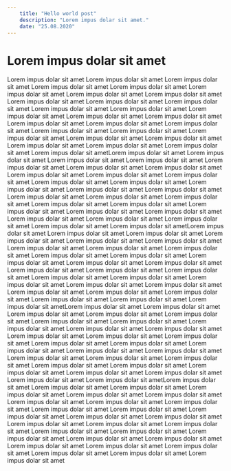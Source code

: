 ```yaml
---
    title: "Hello world post"
    description: "Lorem impus dolar sit amet."
    date: "25.08.2020"
---
```


# Lorem impus dolar sit amet

 Lorem impus dolar sit amet Lorem impus dolar sit amet Lorem impus dolar sit amet Lorem impus dolar sit amet Lorem impus dolar sit amet Lorem impus dolar sit amet Lorem impus dolar sit amet Lorem impus dolar sit amet Lorem impus dolar sit amet Lorem impus dolar sit amet Lorem impus dolar sit amet Lorem impus dolar sit amet Lorem impus dolar sit amet Lorem impus dolar sit amet Lorem impus dolar sit amet Lorem impus dolar sit amet Lorem impus dolar sit amet Lorem impus dolar sit amet Lorem impus dolar sit amet Lorem impus dolar sit amet Lorem impus dolar sit amet Lorem impus dolar sit amet Lorem impus dolar sit amet Lorem impus dolar sit amet Lorem impus dolar sit amet Lorem impus dolar sit amet Lorem impus dolar sit amet Lorem impus dolar sit ametLorem impus dolar sit amet Lorem impus dolar sit amet Lorem impus dolar sit amet Lorem impus dolar sit amet Lorem impus dolar sit amet Lorem impus dolar sit amet Lorem impus dolar sit amet Lorem impus dolar sit amet Lorem impus dolar sit amet Lorem impus dolar sit amet Lorem impus dolar sit amet Lorem impus dolar sit amet Lorem impus dolar sit amet Lorem impus dolar sit amet Lorem impus dolar sit amet Lorem impus dolar sit amet Lorem impus dolar sit amet Lorem impus dolar sit amet Lorem impus dolar sit amet Lorem impus dolar sit amet Lorem impus dolar sit amet Lorem impus dolar sit amet Lorem impus dolar sit amet Lorem impus dolar sit amet Lorem impus dolar sit amet Lorem impus dolar sit amet Lorem impus dolar sit amet Lorem impus dolar sit ametLorem impus dolar sit amet Lorem impus dolar sit amet Lorem impus dolar sit amet Lorem impus dolar sit amet Lorem impus dolar sit amet Lorem impus dolar sit amet Lorem impus dolar sit amet Lorem impus dolar sit amet Lorem impus dolar sit amet Lorem impus dolar sit amet Lorem impus dolar sit amet Lorem impus dolar sit amet Lorem impus dolar sit amet Lorem impus dolar sit amet Lorem impus dolar sit amet Lorem impus dolar sit amet Lorem impus dolar sit amet Lorem impus dolar sit amet Lorem impus dolar sit amet Lorem impus dolar sit amet Lorem impus dolar sit amet Lorem impus dolar sit amet Lorem impus dolar sit amet Lorem impus dolar sit amet Lorem impus dolar sit amet Lorem impus dolar sit amet Lorem impus dolar sit amet Lorem impus dolar sit ametLorem impus dolar sit amet Lorem impus dolar sit amet Lorem impus dolar sit amet Lorem impus dolar sit amet Lorem impus dolar sit amet Lorem impus dolar sit amet Lorem impus dolar sit amet Lorem impus dolar sit amet Lorem impus dolar sit amet Lorem impus dolar sit amet Lorem impus dolar sit amet Lorem impus dolar sit amet Lorem impus dolar sit amet Lorem impus dolar sit amet Lorem impus dolar sit amet Lorem impus dolar sit amet Lorem impus dolar sit amet Lorem impus dolar sit amet Lorem impus dolar sit amet Lorem impus dolar sit amet Lorem impus dolar sit amet Lorem impus dolar sit amet Lorem impus dolar sit amet Lorem impus dolar sit amet Lorem impus dolar sit amet Lorem impus dolar sit amet Lorem impus dolar sit amet Lorem impus dolar sit ametLorem impus dolar sit amet Lorem impus dolar sit amet Lorem impus dolar sit amet Lorem impus dolar sit amet Lorem impus dolar sit amet Lorem impus dolar sit amet Lorem impus dolar sit amet Lorem impus dolar sit amet Lorem impus dolar sit amet Lorem impus dolar sit amet Lorem impus dolar sit amet Lorem impus dolar sit amet Lorem impus dolar sit amet Lorem impus dolar sit amet Lorem impus dolar sit amet Lorem impus dolar sit amet Lorem impus dolar sit amet Lorem impus dolar sit amet Lorem impus dolar sit amet Lorem impus dolar sit amet Lorem impus dolar sit amet Lorem impus dolar sit amet Lorem impus dolar sit amet Lorem impus dolar sit amet Lorem impus dolar sit amet Lorem impus dolar sit amet Lorem impus dolar sit amet Lorem impus dolar sit amet